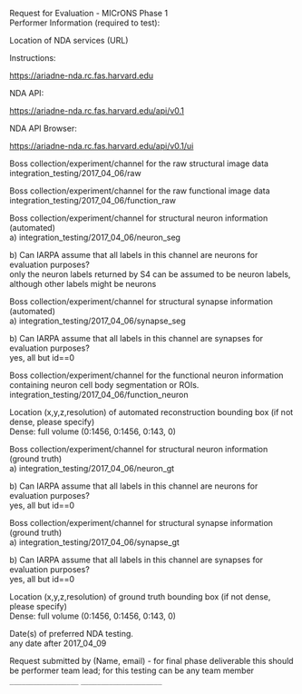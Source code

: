 Request for Evaluation - MICrONS Phase 1  
Performer Information (required to test):  
  
Location of NDA services (URL)

Instructions:

https://ariadne-nda.rc.fas.harvard.edu

NDA API:

https://ariadne-nda.rc.fas.harvard.edu/api/v0.1

NDA API Browser:

https://ariadne-nda.rc.fas.harvard.edu/api/v0.1/ui

Boss collection/experiment/channel for the raw structural image data    
integration_testing/2017_04_06/raw  

Boss collection/experiment/channel for the raw functional image data  
integration_testing/2017_04_06/function_raw  

Boss collection/experiment/channel for structural neuron information (automated)  
a) integration_testing/2017_04_06/neuron_seg  

b) Can IARPA assume that all labels in this channel are neurons for evaluation purposes?  
only the neuron labels returned by S4 can be assumed to be neuron labels, although other labels might be neurons 

Boss collection/experiment/channel for structural synapse information (automated)  
a) integration_testing/2017_04_06/synapse_seg  

b) Can IARPA assume that all labels in this channel are synapses for evaluation purposes?  
yes, all but id==0  

Boss collection/experiment/channel for the functional neuron information containing neuron cell body segmentation or ROIs.    
integration_testing/2017_04_06/function_neuron  

Location (x,y,z,resolution) of automated reconstruction bounding box (if not dense, please specify)  
Dense: full volume (0:1456, 0:1456, 0:143, 0)

Boss collection/experiment/channel for structural neuron information (ground truth)  
a) integration_testing/2017_04_06/neuron_gt  

b) Can IARPA assume that all labels in this channel are neurons for evaluation purposes?  
yes, all but id==0  

Boss collection/experiment/channel for structural synapse information (ground truth)  
a) integration_testing/2017_04_06/synapse_gt  

b) Can IARPA assume that all labels in this channel are synapses for evaluation purposes?  
yes, all but id==0  

Location (x,y,z,resolution) of ground truth bounding box (if not dense, please specify)  
Dense: full volume (0:1456, 0:1456, 0:143, 0)

Date(s) of preferred NDA testing.  
any date after 2017_04_09  

Request submitted by (Name, email) - for final phase deliverable this should be performer team lead; for this testing can be any team member  
`_________________` `____________________`
